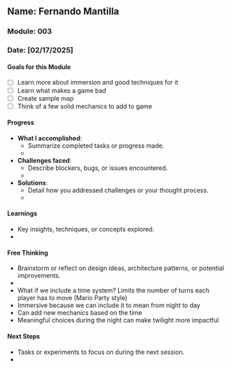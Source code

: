 <!-- Markdown Docs: https://docs.github.com/en/get-started/writing-on-github/getting-started-with-writing-and-formatting-on-github/basic-writing-and-formatting-syntax -->
## Name: Fernando Mantilla
### Module: 003

<!-- Repeat the below as needed-->
### Date: [02/17/2025]

#### Goals for this Module
<!-- Example Template (include the brackets to make a checklist, fill them in as appropriate
- [ ] Goal 1
- [ ] Goal 2
- [ ] Goal 3
-->
- [ ] Learn more about immersion and good techniques for it
- [ ] Learn what makes a game bad
- [ ] Create sample map
- [ ] Think of a few solid mechanics to add to game

#### Progress
- **What I accomplished**:
  - Summarize completed tasks or progress made.
  - <!--Your entry here or N/A if not applicable for this entry-->
- **Challenges faced**:
  - Describe blockers, bugs, or issues encountered.
  -  <!--Your entry here or N/A if not applicable for this entry-->
- **Solutions**:
  - Detail how you addressed challenges or your thought process.
  -  <!--Your entry here or N/A if not applicable for this entry-->

#### Learnings
- Key insights, techniques, or concepts explored.
-  <!--Your entry here or N/A if not applicable for this entry-->

#### Free Thinking
- Brainstorm or reflect on design ideas, architecture patterns, or potential improvements.
-  <!--Your entry here or N/A if not applicable for this entry-->
-  What if we include a time system? Limits the number of turns each player has to move (Mario Party style)
  - Immersive because we can include it to mean from night to day
  - Can add new mechanics based on the time
  - Meaningful choices during the night can make twilight more impactful 

#### Next Steps
- Tasks or experiments to focus on during the next session.
-  <!--Your entry here or N/A if not applicable for this entry-->
